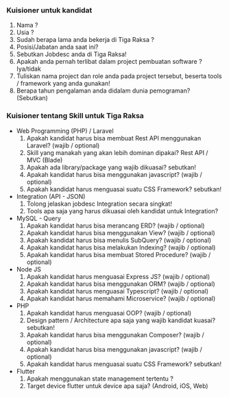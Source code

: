 ### Kuisioner untuk kandidat
1. Nama ?
2. Usia ?
4. Sudah berapa lama anda bekerja di Tiga Raksa ?
5. Posisi/Jabatan anda saat ini?
6. Sebutkan Jobdesc anda di Tiga Raksa!
7. Apakah anda pernah terlibat dalam project pembuatan software ? Iya/tidak
8. Tuliskan nama project dan role anda pada project tersebut, beserta tools / framework yang anda gunakan!
9. Berapa tahun pengalaman anda didalam dunia pemograman? (Sebutkan)


### Kuisioner tentang Skill untuk Tiga Raksa
- Web Programming (PHP) / Laravel
	1. Apakah kandidat harus bisa membuat Rest API menggunakan Laravel? (wajib / optional)
	2. Skill yang manakah yang akan lebih dominan dipakai? Rest API / MVC (Blade)
	3. Apakah ada library/package yang wajib dikuasai? sebutkan! 
	4. Apakah kandidat harus bisa menggunakan javascript? (wajib / optional)
	5. Apakah kandidat harus menguasai suatu CSS Framework? sebutkan!
- Integration (API - JSON)
	1. Tolong jelaskan jobdesc Integration secara singkat!
	2. Tools apa saja yang harus dikuasai oleh kandidat untuk Integration?
- MySQL - Query
	1. Apakah kandidat harus bisa merancang ERD? (wajib / optional)
	2. Apakah kandidat harus bisa menggunakan View? (wajib / optional)
	3. Apakah kandidat harus bisa menulis SubQuery? (wajib / optional)
	4. Apakah kandidat harus bisa melakukan Indexing? (wajib / optional)
	5. Apakah kandidat harus bisa membuat Stored Procedure? (wajib / optional)
- Node JS
	1. Apakah kandidat harus menguasai Express JS? (wajib / optional)
	2. Apakah kandidat harus bisa menggunakan ORM? (wajib / optional)
	3. Apakah kandidat harus menguasai Typescript? (wajib / optional)
	4. Apakah kandidat harus memahami Microservice? (wajib / optional) 
- PHP
	1. Apakah kandidat harus menguasai OOP? (wajib / optional)
	2. Design pattern / Architecture apa saja yang wajib kandidat kuasai? sebutkan!
	3. Apakah kandidat harus bisa menggunakan Composer? (wajib / optional)
	4. Apakah kandidat harus bisa menggunakan javascript? (wajib / optional)
	5. Apakah kandidat harus menguasai suatu CSS Framework? sebutkan!
- Flutter
	1. Apakah menggunakan state management tertentu ?
	2. Target device flutter untuk device apa saja? (Android, iOS, Web)

